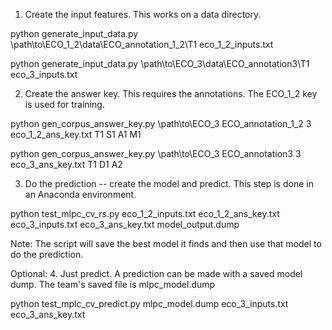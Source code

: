 1. Create the input features. This works on a data directory.

python generate_input_data.py \path\to\ECO_1_2\data\ECO_annotation_1_2\T1 eco_1_2_inputs.txt

python generate_input_data.py \path\to\ECO_3\data\ECO_annotation3\T1 eco_3_inputs.txt

2. Create the answer key. This requires the annotations. The ECO_1_2 key is used for training.

python gen_corpus_answer_key.py \path\to\ECO_3 ECO_annotation_1_2 3 eco_1_2_ans_key.txt T1 S1 A1 M1

python gen_corpus_answer_key.py \path\to\ECO_3 ECO_annotation3 3 eco_3_ans_key.txt T1 D1 A2

3. Do the prediction -- create the model and predict. This step is done in an Anaconda environment.

python test_mlpc_cv_rs.py eco_1_2_inputs.txt eco_1_2_ans_key.txt eco_3_inputs.txt eco_3_ans_key.txt model_output.dump

Note: The script will save the best model it finds and then use that model to do the prediction.


Optional: 4. Just predict. A prediction can be made with a saved model dump. The team's saved file is mlpc_model.dump

python test_mplc_cv_predict.py mlpc_model.dump eco_3_inputs.txt eco_3_ans_key.txt







